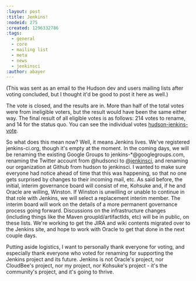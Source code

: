 ```yaml
---
:layout: post
:title: Jenkins!
:nodeid: 275
:created: 1296332786
:tags:
  - general
  - core
  - mailing list
  - meta
  - news
  - jenkinsci
:author: abayer
---
```


(This was sent as an email to the Hudson dev and users mailing lists after voting concluded, but I thought it'd be good to post it here as well.)

The vote is closed, and the results are in. More than half of the total votes were from ineligible voters, but the result would have been the same either way. The final result of all eligible votes is as follows: 214 votes to rename, and 14 for the status quo. You can see the individual votes [hudson-jenkins-vote](https://groups.google.com/group/hudson-jenkins-vote).

<!--break-->

So what does this mean now? Well, it means Jenkins lives. We've registered jenkins-ci.org, though it's empty at the moment. In the coming days, we will be renaming the existing Google Groups to jenkins-\*@googlegroups.com, renaming the Twitter account from @hudsonci to [@jenkinsci](http://twitter.com/jenkinsci), and renaming our organization at Github from hudson to jenkinsci. I wanted to make sure everyone had notice ahead of time that this was happening, so that no one gets surprised by changes to their incoming mail, etc. As said before, the initial, interim governance board will consist of me, Kohsuke and, if he and Oracle are willing, Winston. If Winston is unwilling or unable to continue in that role with Jenkins, we will select a replacement interim member. The interim board will work on the details of a more permanent governance process going forward. Discussions on the infrastructure changes (including things like the Maven groupId/artifactIds, etc) will be in public, on these lists. We're working to get the JIRA and wiki contents migrated over to the Jenkins site, and hope to work with Oracle to get that done in the next couple days.

Putting aside logistics, I want to personally thank everyone for voting, and especially thank everyone who voted for renaming for supporting the Jenkins project and its future. Jenkins is not Oracle's project, nor CloudBee's project, nor my project, nor Kohsuke's project - it's the community's project, and it's going to thrive.
